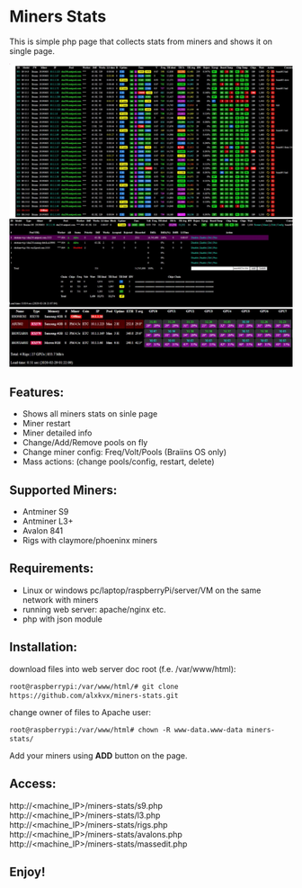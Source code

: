 # Miners Stats
This is simple php page that collects stats from miners and shows it on single page.

![alt text](https://raw.githubusercontent.com/alxkvx/miners-stats/master/miners.JPG)
![alt text](https://raw.githubusercontent.com/alxkvx/miners-stats/master/miner_info.JPG)
![alt text](https://raw.githubusercontent.com/alxkvx/miners-stats/master/rigs.JPG)

## Features:
- Shows all miners stats on sinle page
- Miner restart
- Miner detailed info
- Change/Add/Remove pools on fly
- Change miner config: Freq/Volt/Pools (Braiins OS only)
- Mass actions: (change pools/config, restart, delete)

## Supported Miners:
- Antminer S9
- Antminer L3+
- Avalon 841
- Rigs with claymore/phoeninx miners

## Requirements:
- Linux or windows pc/laptop/raspberryPi/server/VM on the same network with miners
- running web server: apache/nginx etc.
- php with json module

## Installation:
download files into web server doc root (f.e. /var/www/html):
```
root@raspberrypi:/var/www/html/# git clone https://github.com/alxkvx/miners-stats.git
```
change owner of files to Apache user:
```
root@raspberrypi:/var/www/html# chown -R www-data.www-data miners-stats/
```
Add your miners using **ADD** button on the page.

## Access:
http://<machine_IP>/miners-stats/s9.php  
http://<machine_IP>/miners-stats/l3.php  
http://<machine_IP>/miners-stats/rigs.php  
http://<machine_IP>/miners-stats/avalons.php  
http://<machine_IP>/miners-stats/massedit.php

## Enjoy!
